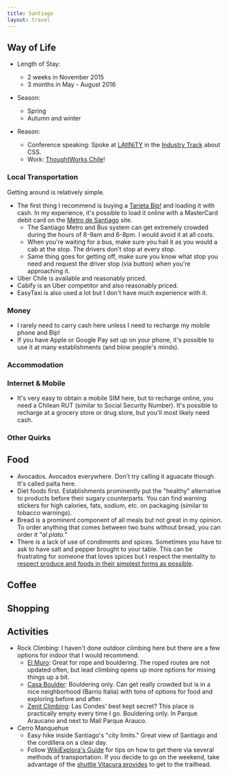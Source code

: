 ```yaml
---
title: Santiago
layout: travel
---
```

## Way of Life

* Length of Stay:
  * 2 weeks in November 2015
  * 3 months in May - August 2016

* Season:
  * Spring
  * Autumn and winter

* Reason:
  * Conference speaking: Spoke at [LAtINiTY](http://www.latinity.info/) in the [Industry Track](http://www.latinity.info/program/#industry-track) about CSS.
  * Work: [ThoughtWorks Chile](https://www.thoughtworks.com/contact-us)!

### Local Transportation

Getting around is relatively simple.

* The first thing I recommend is buying a [Tarjeta Bip!](http://www.tarjetabip.cl/que-es-tarjeta-bip.php) and loading it with cash.
In my experience, it's possible to load it online with a MasterCard debit card on the [Metro de Santiago](www.metro.cl/guia-viajero/carga-tu-tarjeta-bip) site.
  * The Santiago Metro and Bus system can get extremely crowded during the hours of 8-9am and 6-8pm. I would avoid it at all costs.
  * When you're waiting for a bus, make sure you hail it as you would a cab at the stop. The drivers don't stop at every stop.
  * Same thing goes for getting off, make sure you know what stop you need and request the driver stop (via button) when you're approaching it.
* Uber Chile is available and reasonably priced.
* Cabify is an Uber competitor and also reasonably priced.
* EasyTaxi is also used a lot but I don't have much experience with it.

### Money

* I rarely need to carry cash here unless I need to recharge my mobile phone and Bip!
* If you have Apple or Google Pay set up on your phone, it's possible to use it at many establishments (and blow people's minds).

### Accommodation

### Internet & Mobile

* It's very easy to obtain a mobile SIM here, but to recharge online, you need a Chilean RUT (similar to Social Security Number).
It's possible to recharge at a grocery store or drug store, but you'll most likely need cash.

### Other Quirks

## Food
* Avocados. Avocados everywhere. Don't try calling it aguacate though. It's called palta here.
* Diet foods first. Establishments prominently put the "healthy" alternative to products before their sugary counterparts.
You can find warning stickers for high calories, fats, sodium, etc. on packaging (similar to tobacco warnings).
* Bread is a prominent component of all meals but not great in my opinion. To order anything that comes between two buns without bread, you can order it _"al plato."_
* There is a lack of use of condiments and spices. Sometimes you have to ask to have salt and pepper brought to your table.
This can be frustrating for someone that loves spices but I respect the mentality to
<a href="https://getpocket.com/a/read/1318626246">respect produce and foods in their simplest forms as possible</a>.

## Coffee

## Shopping

## Activities
* Rock Climbing: I haven't done outdoor climbing here but there are a few options for indoor that I would recommend.
  * [El Muro](http://www.gimnasioelmuro.cl/): Great for rope and bouldering. The roped routes are not updated often, but lead climbing opens up more options for mixing things up a bit.
  * [Casa Boulder](http://www.casaboulder.cl/): Bouldering only. Can get really crowded but is in a nice neighborhood (Barrio Italia) with tons of options for food and exploring before and after.
  * [Zenit Climbing](http://zenitclimbing.cl/): Las Condes' best kept secret? This place is practically empty every time I go. Bouldering only. In Parque Araucano and next to Mall Parque Arauco.
* Cerro Manquehue
  * Easy hike inside Santiago's "city limits." Great view of Santiago and the cordillera on a clear day.
  * Follow [WikiExplora's Guide](http://www.wikiexplora.com/index.php/Cerro_Manquehue) for tips on how to get there via several methods of transportation. If you decide to go on the weekend, take advantage of the [shuttle Vitacura provides](https://foursquare.com/v/rotonda-lo-curro/4c9a04d1db10b60c7dd18e6d?tipId=577b0295498ed8a0a7b5fbc9) to get to the trailhead.
